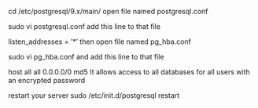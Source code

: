 cd /etc/postgresql/9.x/main/ open file named postgresql.conf

sudo vi postgresql.conf add this line to that file

listen_addresses = ’\*’ then open file named pg_hba.conf

sudo vi pg_hba.conf and add this line to that file

host all all 0.0.0.0/0 md5 It allows access to all databases for all users with an encrypted password

restart your server sudo /etc/init.d/postgresql restart
